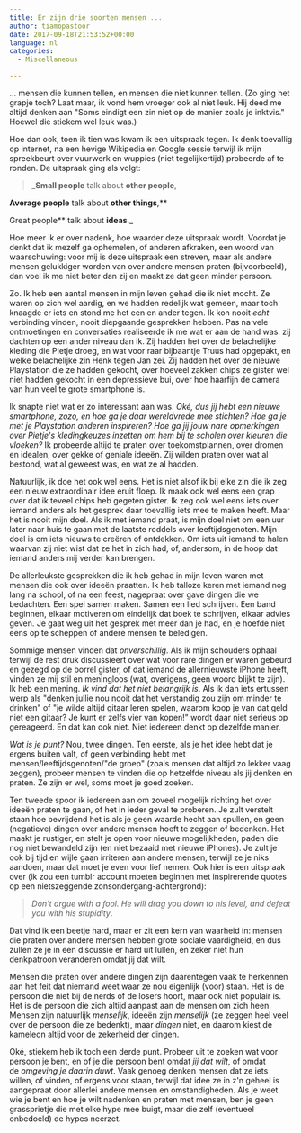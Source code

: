 ```yaml
---
title: Er zijn drie soorten mensen ...
author: tiamopastoor
date: 2017-09-18T21:53:52+00:00
language: nl
categories:
  - Miscellaneous

---
```

... mensen die kunnen tellen, en mensen die niet kunnen tellen. (Zo ging het grapje toch? Laat maar, ik vond hem vroeger ook al niet leuk. Hij deed me altijd denken aan "Soms eindigt een zin niet op de manier zoals je inktvis." Hoewel die stiekem wel leuk was.)

Hoe dan ook, toen ik tien was kwam ik een uitspraak tegen. Ik denk toevallig op internet, na een hevige Wikipedia en Google sessie terwijl ik mijn spreekbeurt over vuurwerk en wuppies (niet tegelijkertijd) probeerde af te ronden. De uitspraak ging als volgt:

> _**Small people** talk about **other people**,

 **Average people** talk about **other things**,**

 Great people** talk about **ideas**._

Hoe meer ik er over nadenk, hoe waarder deze uitspraak wordt. Voordat je denkt dat ik mezelf ga ophemelen, of anderen afkraken, een woord van waarschuwing: voor mij is deze uitspraak een streven, maar als andere mensen gelukkiger worden van over andere mensen praten (bijvoorbeeld), dan voel ik me niet beter dan zij en maakt ze dat geen minder persoon.


Zo. Ik heb een aantal mensen in mijn leven gehad die ik niet mocht. Ze waren op zich wel aardig, en we hadden redelijk wat gemeen, maar toch knaagde er iets en stond me het een en ander tegen. Ik kon nooit _echt_ verbinding vinden, nooit diepgaande gesprekken hebben. Pas na vele ontmoetingen en conversaties realiseerde ik me wat er aan de hand was: zij dachten op een ander niveau dan ik. Zij hadden het over de belachelijke kleding die Pietje droeg, en wat voor raar bijbaantje Truus had opgepakt, en welke belachelijke zin Henk tegen Jan zei. Zij hadden het over de nieuwe Playstation die ze hadden gekocht, over hoeveel zakken chips ze gister wel niet hadden gekocht in een depressieve bui, over hoe haarfijn de camera van hun veel te grote smartphone is.

Ik snapte niet wat er zo interessant aan was. _Oké, dus jij hebt een nieuwe smartphone, zozo, en hoe ga je daar wereldvrede mee stichten? Hoe ga je met je Playstation anderen inspireren?_ _Hoe ga jij jouw nare opmerkingen over Pietje's kledingkeuzes inzetten om hem bij te scholen over kleuren die vloeken?_ Ik probeerde altijd te praten over toekomstplannen, over dromen en idealen, over gekke of geniale ideeën. Zij wilden praten over wat al bestond, wat al geweest was, en wat ze al hadden.

Natuurlijk, ik doe het ook wel eens. Het is niet alsof ik bij elke zin die ik zeg een nieuw extraordinair idee eruit floep. Ik maak ook wel eens een grap over dat ik teveel chips heb gegeten gister. Ik zeg ook wel eens iets over iemand anders als het gesprek daar toevallig iets mee te maken heeft. Maar het is nooit mijn doel. Als ik met iemand praat, is mijn doel niet om een uur later naar huis te gaan met de laatste roddels over leeftijdsgenoten. Mijn doel is om iets nieuws te creëren of ontdekken. Om iets uit iemand te halen waarvan zij niet wist dat ze het in zich had, of, andersom, in de hoop dat iemand anders mij verder kan brengen.

De allerleukste gesprekken die ik heb gehad in mijn leven waren met mensen die ook over ideeën praatten. Ik heb talloze keren met iemand nog lang na school, of na een feest, nagepraat over gave dingen die we bedachten. Een spel samen maken. Samen een lied schrijven. Een band beginnen, elkaar motiveren om eindelijk dat boek te schrijven, elkaar advies geven. Je gaat weg uit het gesprek met meer dan je had, en je hoefde niet eens op te scheppen of andere mensen te beledigen.

Sommige mensen vinden dat _onverschillig_. Als ik mijn schouders ophaal terwijl de rest druk discussieert over wat voor rare dingen er waren gebeurd en gezegd op de borrel gister, of dat iemand de allernieuwste iPhone heeft, vinden ze mij stil en meningloos (wat, overigens, geen woord blijkt te zijn). Ik heb een mening. _Ik vind dat het niet belangrijk is_. Als ik dan iets ertussen werp als "denken jullie nou nooit dat het verstandig zou zijn om minder te drinken" of "je wilde altijd gitaar leren spelen, waarom koop je van dat geld niet een gitaar? Je kunt er zelfs vier van kopen!" wordt daar niet serieus op gereageerd. En dat kan ook niet. Niet iedereen denkt op dezelfde manier.

_Wat is je punt?_ Nou, twee dingen. Ten eerste, als je het idee hebt dat je ergens buiten valt, of geen verbinding hebt met mensen/leeftijdsgenoten/"de groep" (zoals mensen dat altijd zo lekker vaag zeggen), probeer mensen te vinden die op hetzelfde niveau als jij denken en praten. Ze zijn er wel, soms moet je goed zoeken.

Ten tweede spoor ik iedereen aan om zoveel mogelijk richting het over ideeën praten te gaan, of het in ieder geval te proberen. Je zult verstelt staan hoe bevrijdend het is als je geen waarde hecht aan spullen, en geen (negatieve) dingen over andere mensen hoeft te zeggen of bedenken. Het maakt je rustiger, en stelt je open voor nieuwe mogelijkheden, paden die nog niet bewandeld zijn (en niet bezaaid met nieuwe iPhones). Je zult je ook bij tijd en wijle gaan irriteren aan andere mensen, terwijl ze je niks aandoen, maar dat moet je even voor lief nemen. Ook hier is een uitspraak over (ik zou een tumblr account moeten beginnen met inspirerende quotes op een nietszeggende zonsondergang-achtergrond):

> _Don't argue with a fool. He will drag you down to his level, and defeat you with his stupidity_.

Dat vind ik een beetje hard, maar er zit een kern van waarheid in: mensen die praten over andere mensen hebben grote sociale vaardigheid, en dus zullen ze je in een discussie er hard uit lullen, en zeker niet hun denkpatroon veranderen omdat jij dat wilt.

Mensen die praten over andere dingen zijn daarentegen vaak te herkennen aan het feit dat niemand weet waar ze nou eigenlijk (voor) staan. Het is de persoon die niet bij de nerds of de losers hoort, maar ook niet populair is. Het is de persoon die zich altijd aanpast aan de mensen om zich heen. Mensen zijn natuurlijk _menselijk_, ideeën zijn _menselijk_ (ze zeggen heel veel over de persoon die ze bedenkt), maar _dingen_ niet, en daarom kiest de kameleon altijd voor de zekerheid der dingen.

Oké, stiekem heb ik toch een derde punt. Probeer uit te zoeken wat voor persoon je bent, en of je die persoon bent omdat _jij dat wilt_, of omdat de _omgeving je daarin duwt_. Vaak genoeg denken mensen dat ze iets willen, of vinden, of ergens voor staan, terwijl dat idee ze in z'n geheel is aangepraat door allerlei andere mensen en omstandigheden. Als je weet wie je bent en hoe je wilt nadenken en praten met mensen, ben je geen grassprietje die met elke hype mee buigt, maar die zelf (eventueel onbedoeld) de hypes neerzet.